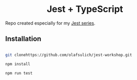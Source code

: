 <p align="center">
    <img alt="" src=""https://i.ibb.co/X4YKnpS/jest.png" />
</p>

<h1 align="center">
  Jest + TypeScript 
</h1>

Repo created especially for my [Jest series]('https://frontlive.pl/kategorie/jest').

## Installation 

```bash

git clonehttps://github.com/olafsulich/jest-workshop.git

npm install

npm run test
```